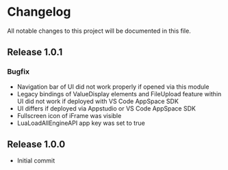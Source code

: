 # Changelog
All notable changes to this project will be documented in this file.

## Release 1.0.1

### Bugfix
- Navigation bar of UI did not work properly if opened via this module
- Legacy bindings of ValueDisplay elements and FileUpload feature within UI did not work if deployed with VS Code AppSpace SDK
- UI differs if deployed via Appstudio or VS Code AppSpace SDK
- Fullscreen icon of iFrame was visible
- LuaLoadAllEngineAPI app key was set to true

## Release 1.0.0
- Initial commit